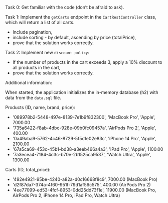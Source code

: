 Task 0: Get familiar with the code (don’t be afraid to ask).

Task 1: Implement the `getCarts` endpoint in the `CartRestController` class, which will return a list of all carts.

- Include pagination,
- include sorting - by default, ascending by price (totalPrice),
- prove that the solution works correctly.

Task 2: Implement new `discount policy`:

- If the number of products in the cart exceeds 3, apply a 10% discount to all products in the cart,
- prove that the solution works correctly.

Additional information:

When started, the application initializes the in-memory database (h2) with data from the `data.sql` file.

Products (ID, name, brand, price):

- '089978b2-5448-497e-8139-7e1b9f832300', 'MacBook Pro', 'Apple', 7000.00
- '735a6422-f8ab-4dbc-928e-09b0fc09457a', 'AirPods Pro 2', 'Apple', 400.00
- '0a49aba9-5762-4c46-8729-5f5c1e02e83c', 'iPhone 14 Pro', 'Apple', 2100.00
- '67a5ca69-453c-45b1-bd38-a3eeb466a4a3', 'iPad Pro', 'Apple', 1100.00
- '7a3ecea4-7184-4c3c-b70e-2b1525ca9537', 'Watch Ultra', 'Apple', 1300.00

Carts (ID, total_price):

- '492e4921-95be-4240-a82a-d0c16668f8c9', 7000.00 (MacBook Pro)
- 'd2f87da7-374a-4f60-951f-79d1af56c575', 400.00 (AirPods Pro 2)
- '4ee77099-ed53-4fcf-8953-0dd25dd73f1e', 11900.00 (MacBook Pro, AirPods Pro 2, iPhone 14 Pro, iPad Pro, Watch Ultra)